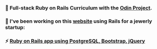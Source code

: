 ### 🌱 Full-stack Ruby on Rails Curriculum with the [Odin Project](https://www.theodinproject.com/).
### 🔭 I've been working on this [website](https://studiomezza-shop.herokuapp.com/) using Rails for a jewerly startup: 
### ⚡ [Ruby on Rails app using PostgreSQL, Bootstrap, jQuery](https://studiomezza-shop.herokuapp.com/)


<!--
**seoul2045/seoul2045** is a ✨ _special_ ✨ repository because its `README.md` (this file) appears on your GitHub profile.

Here are some ideas to get you started:

- 🔭 I’m currently working on ...
- 🌱 I’m currently learning ...
- 👯 I’m looking to collaborate on ...
- 🤔 I’m looking for help with ...
- 💬 Ask me about ...
- 📫 How to reach me: ...
- 😄 Pronouns: ...
- ⚡ Fun fact: ...
-->
